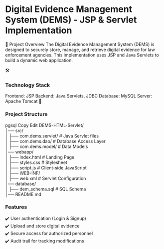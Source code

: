 <h1>Digital Evidence Management System (DEMS) - JSP & Servlet Implementation</h1>
📌 Project Overview
The Digital Evidence Management System (DEMS) is designed to securely store, manage, and retrieve digital evidence for law enforcement agencies. This implementation uses JSP and Java Servlets to build a dynamic web application.

🛠️ <h3>Technology Stack</h3>
Frontend: JSP
Backend: Java Servlets, JDBC
Database: MySQL
Server: Apache Tomcat
📁 <h3>Project Structure</h3>
pgsql
Copy
Edit
DEMS-HTML-Servlet/<br>
│── src/<br>
│   ├── com.dems.servlet/       # Java Servlet files<br>
│   ├── com.dems.dao/           # Database Access Layer<br>
│   ├── com.dems.model/         # Data Models<br>
│── webapp/<br>
│   ├── index.html              # Landing Page<br>
│   ├── styles.css              # Stylesheet<br>
│   ├── script.js               # Client-side JavaScript<br>
│   ├── WEB-INF/<br>
│       ├── web.xml             # Servlet Configuration<br>
│── database/<br>
│   ├── dem_schema.sql          # SQL Schema<br>
│── README.md
 <h3>Features</h3>
✔️ User authentication (Login & Signup)<br>
✔️ Upload and store digital evidence<br>
✔️ Secure access for authorized personnel<br>
✔️ Audit trail for tracking modifications
